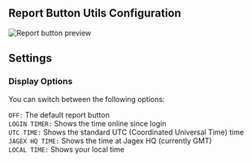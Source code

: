 ## Report Button Utils Configuration

![Report button preview](https://i.imgur.com/mFvT5gD.png)

## Settings
### Display Options

You can switch between the following options:

`OFF:`
 The default report button  
`LOGIN TIMER:`
 Shows the time online since login   
`UTC TIME:`
 Shows the standard UTC (Coordinated Universal Time) time   
`JAGEX HQ TIME:`
 Shows the time at Jagex HQ (currently GMT)   
`LOCAL TIME:`
 Shows your local time
